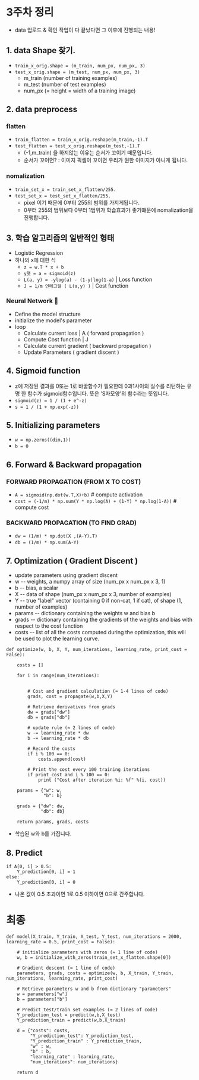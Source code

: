 # 3주차 정리

- data 업로드 & 확인 작업이 다 끝났다면 그 이후에 진행되는 내용!

## 1. data Shape 찾기.

- `train_x_orig.shape = (m_train, num_px, num_px, 3)`
- `test_x_orig.shape = (m_test, num_px, num_px, 3)`
  - m_train (number of training examples)
  - m_test (number of test examples)
  - num_px (= height = width of a training image)

## 2. data preprocess

### flatten

- `train_flatten = train_x_orig.reshape(m_train,-1).T`
- `test_flatten = test_x_orig.reshape(m_test,-1).T`
  - (-1,m_train) 을 하지않는 이유는 순서가 꼬이기 때문입니다.
  - 순서가 꼬이면? : 이미지 픽셀이 꼬이면 우리가 원한 이미지가 아니게 됩니다.

### nomalization

- `train_set_x = train_set_x_flatten/255.`
- `test_set_x = test_set_x_flatten/255.`
  - pixel 이기 때문에 0부터 255의 범위를 가지게됩니다.
  - 0부터 255의 범위보다 0부터 1범위가 학습효과가 좋기떄문에 nomalization을 진행합니다.

## 3. 학습 알고리즘의 일반적인 형태

- Logistic Regression
- 하나의 x에 대한 식
  - `z = w.T * x + b`
  - `y햇 = a = sigmoid(z)`
  - `L(a, y) = -ylog(a) - (1-y)log(1-a)` | Loss function
  - `J = 1/m 인테그랄 ( L(a,y) )` | Cost function

### Neural Network 🚀

- Define the model structure
- initialize the model's parameter
- loop
  - Calculate current loss | A ( forward propagation )
  - Compute Cost function | J
  - Calculate current gradient ( backward propagation )
  - Update Parameters ( gradient discent )

## 4. Sigmoid function

- z에 저장된 결과를 0또는 1로 바꿀함수가 필요한데 0과1사이의 실수를 리턴하는 유명 한 함수가 sigmoid함수입니다. 뜻은 'S자모양'의 함수라는 뜻입니다.
- `sigmoid(z) = 1 / (1 + e^-z)`
- `s = 1 / (1 + np.exp(-z))`

## 5. Initializing parameters

- `w = np.zeros((dim,1))`
- `b = 0`

## 6. Forward & Backward propagation

### FORWARD PROPAGATION (FROM X TO COST)

- `A = sigmoid(np.dot(w.T,X)+b)` # compute activation
- `cost = (-1/m) * np.sum(Y * np.log(A) + (1-Y) * np.log(1-A))` # compute cost

### BACKWARD PROPAGATION (TO FIND GRAD)

- `dw = (1/m) * np.dot(X ,(A-Y).T)`
- `db = (1/m) * np.sum(A-Y)`

## 7. Optimization ( Gradient Discent )

- update parameters using gradient discent
- w -- weights, a numpy array of size (num_px x num_px x 3, 1)
- b -- bias, a scalar
- X -- data of shape (num_px x num_px x 3, number of examples)
- Y -- true "label" vector (containing 0 if non-cat, 1 if cat), of shape (1, number of examples)
- params -- dictionary containing the weights w and bias b
- grads -- dictionary containing the gradients of the weights and bias with respect to the cost function
- costs -- list of all the costs computed during the optimization, this will be used to plot the learning curve.

```
def optimize(w, b, X, Y, num_iterations, learning_rate, print_cost = False):

    costs = []

    for i in range(num_iterations):


        # Cost and gradient calculation (≈ 1-4 lines of code)
        grads, cost = propagate(w,b,X,Y)

        # Retrieve derivatives from grads
        dw = grads["dw"]
        db = grads["db"]

        # update rule (≈ 2 lines of code)
        w -= learning_rate * dw
        b -= learning_rate * db

        # Record the costs
        if i % 100 == 0:
            costs.append(cost)

        # Print the cost every 100 training iterations
        if print_cost and i % 100 == 0:
            print ("Cost after iteration %i: %f" %(i, cost))

    params = {"w": w,
              "b": b}

    grads = {"dw": dw,
             "db": db}

    return params, grads, costs
```

- 학습된 w와 b를 가집니다.

## 8. Predict

```
if A[0, i] > 0.5:
    Y_prediction[0, i] = 1
else:
    Y_prediction[0, i] = 0
```

- 나온 값이 0.5 초과이면 1로 0.5 이하이면 0으로 간주합니다.

# 최종

```
def model(X_train, Y_train, X_test, Y_test, num_iterations = 2000, learning_rate = 0.5, print_cost = False):

    # initialize parameters with zeros (≈ 1 line of code)
    w, b = initialize_with_zeros(train_set_x_flatten.shape[0])

    # Gradient descent (≈ 1 line of code)
    parameters, grads, costs = optimize(w, b, X_train, Y_train, num_iterations, learning_rate, print_cost)

    # Retrieve parameters w and b from dictionary "parameters"
    w = parameters["w"]
    b = parameters["b"]

    # Predict test/train set examples (≈ 2 lines of code)
    Y_prediction_test = predict(w,b,X_test)
    Y_prediction_train = predict(w,b,X_train)

    d = {"costs": costs,
         "Y_prediction_test": Y_prediction_test,
         "Y_prediction_train" : Y_prediction_train,
         "w" : w,
         "b" : b,
         "learning_rate" : learning_rate,
         "num_iterations": num_iterations}

    return d
```
